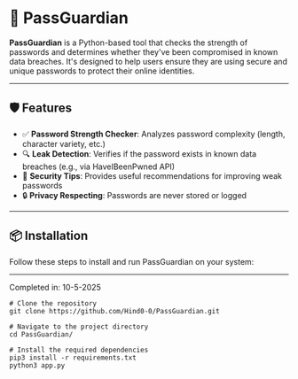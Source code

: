 # 🔐 PassGuardian

**PassGuardian** is a Python-based tool that checks the strength of passwords and determines whether they've been compromised in known data breaches. It's designed to help users ensure they are using secure and unique passwords to protect their online identities.

---

## 🛡️ Features

- ✅ **Password Strength Checker**: Analyzes password complexity (length, character variety, etc.)
- 🔍 **Leak Detection**: Verifies if the password exists in known data breaches (e.g., via HaveIBeenPwned API)
- 📢 **Security Tips**: Provides useful recommendations for improving weak passwords
- 🔒 **Privacy Respecting**: Passwords are never stored or logged

---

## 📦 Installation

Follow these steps to install and run PassGuardian on your system:

---
Completed in: 10-5-2025

```
# Clone the repository
git clone https://github.com/Hind0-0/PassGuardian.git

# Navigate to the project directory
cd PassGuardian/

# Install the required dependencies
pip3 install -r requirements.txt
python3 app.py



